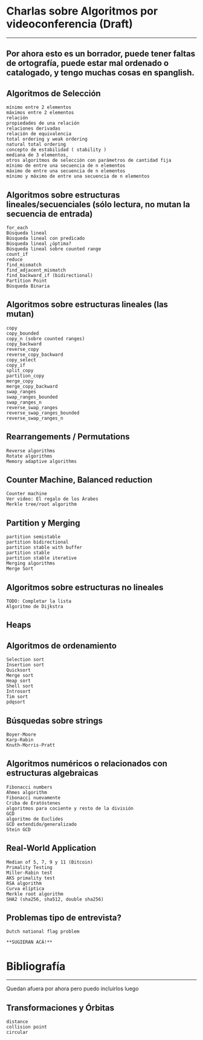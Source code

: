 # Charlas sobre Algoritmos por videoconferencia (Draft)

---
Por ahora esto es un borrador, puede tener faltas de ortografía, puede estar mal ordenado o catalogado, y tengo muchas cosas en spanglish.
---

## Algoritmos de Selección
    mínimo entre 2 elementos
    máximos entre 2 elementos
    relación
    propiedades de una relación
    relaciones derivadas
    relación de equivalencia
    total ordering y weak ordering
    natural total ordering
    concepto de estabilidad ( stability )
    mediana de 3 elementos,
    otros algoritmos de selección con parámetros de cantidad fija
    mínimo de entre una secuencia de n elementos
    máximo de entre una secuencia de n elementos
    mínimo y máximo de entre una secuencia de n elementos
	
## Algoritmos sobre estructuras lineales/secuenciales (sólo lectura, no mutan la secuencia de entrada)
    for_each
    Búsqueda lineal
    Búsqueda lineal con predicado
    Búsqueda lineal ¿óptima?
    Búsqueda lineal sobre counted range
    count_if
    reduce
    find_mismatch
    find_adjacent_mismatch
    find_backward_if (bidirectional)
    Partition Point
    Búsqueda Binaria

## Algoritmos sobre estructuras lineales (las mutan)
    copy
    copy_bounded
    copy_n (sobre counted ranges)
    copy_backward
    reverse_copy
    reverse_copy_backward
    copy_select
    copy_if
    split_copy
    partition_copy
    merge_copy
    merge_copy_backward
    swap_ranges
    swap_ranges_bounded
    swap_ranges_n
    reverse_swap_ranges
    reverse_swap_ranges_bounded
    reverse_swap_ranges_n

## Rearrangements / Permutations
	Reverse algorithms
	Rotate algorithms
	Memory adaptive algorithms

## Counter Machine, Balanced reduction
    Counter machine
	Ver video: El regalo de los Árabes
	Merkle tree/root algorithm
	
## Partition y Merging
    partition semistable
    partition bidirectional
    partition stable with buffer
    partition stable
    partition stable iterative
    Merging algorithms
    Merge Sort

## Algoritmos sobre estructuras no lineales
	TODO: Completar la lista
    Algoritmo de Dijkstra

## Heaps


## Algoritmos de ordenamiento
    Selection sort
    Insertion sort
    Quicksort
    Merge sort
    Heap sort
    Shell sort
    Introsort
    Tim sort
    pdqsort

## Búsquedas sobre strings
    Boyer-Moore
    Karp-Rabin
    Knuth-Morris-Pratt

## Algoritmos numéricos o relacionados con estructuras algebraicas
    Fibonacci numbers
	Ahmes algorithm
    Fibonacci nuevamente
    Criba de Eratóstenes
    algoritmos para cociente y resto de la división
    GCD
    algoritmo de Euclides
    GCD extendido/generalizado
    Stein GCD

## Real-World Application
    Median of 5, 7, 9 y 11 (Bitcoin)
    Primality Testing
    Miller-Rabin test
    AKS primality test
    RSA algorithm
    Curva elíptica
    Merkle root algorithm
    SHA2 (sha256, sha512, double sha256)

## Problemas tipo de entrevista?
    Dutch national flag problem

    **SUGIERAN ACÁ!**

	


# Bibliografía




















---

Quedan afuera por ahora pero puedo incluirlos luego

## Transformaciones y Órbitas
	distance
    collision point
    circular	
